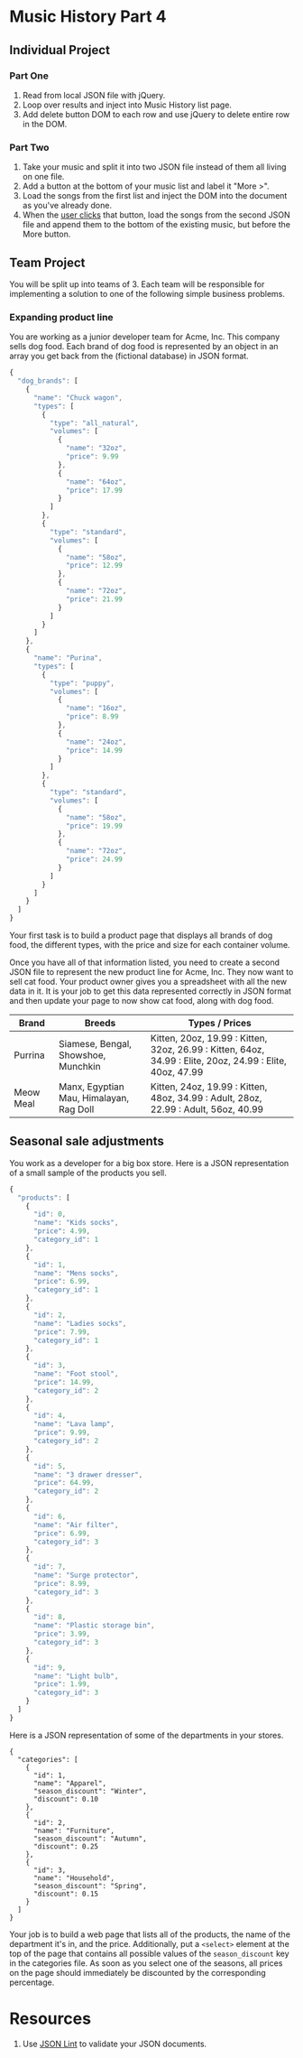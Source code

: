 # Music History Part 4

## Individual Project

### Part One

1. Read from local JSON file with jQuery.
1. Loop over results and inject into Music History list page.
1. Add delete button DOM to each row and use jQuery to delete entire row in the DOM.

### Part Two

1. Take your music and split it into two JSON file instead of them all living on one file.
1. Add a button at the bottom of your music list and label it "More >".
1. Load the songs from the first list and inject the DOM into the document as you've already done.
1. When the [user clicks](https://api.jquery.com/on/) that button, load the songs from the second JSON file and append them to the bottom of the existing music, but before the More button.

## Team Project

You will be split up into teams of 3. Each team will be responsible for implementing a solution to one of the following simple business problems.

### Expanding product line

You are working as a junior developer team for Acme, Inc. This company sells dog food. Each brand of dog food is represented by an object in an array you get back from the (fictional database) in JSON format.

```js
{
  "dog_brands": [
    {
      "name": "Chuck wagon",
      "types": [
        {
          "type": "all_natural",
          "volumes": [
            {
              "name": "32oz",
              "price": 9.99
            },
            {
              "name": "64oz",
              "price": 17.99
            }
          ]
        },
        {
          "type": "standard",
          "volumes": [
            {
              "name": "58oz",
              "price": 12.99
            },
            {
              "name": "72oz",
              "price": 21.99
            }
          ]
        }
      ]
    },
    {
      "name": "Purina",
      "types": [
        {
          "type": "puppy",
          "volumes": [
            {
              "name": "16oz",
              "price": 8.99
            },
            {
              "name": "24oz",
              "price": 14.99
            }
          ]
        },
        {
          "type": "standard",
          "volumes": [
            {
              "name": "58oz",
              "price": 19.99
            },
            {
              "name": "72oz",
              "price": 24.99
            }
          ]
        }
      ]
    }
  ]
}
```

Your first task is to build a product page that displays all brands of dog food, the different types, with the price and size for each container volume.

Once you have all of that information listed, you need to create a second JSON file to represent the new product line for Acme, Inc. They now want to sell cat food. Your product owner gives you a spreadsheet with all the new data in it. It is your job to get this data represented correctly in JSON format and then update your page to now show cat food, along with dog food.

Brand         |   Breeds      |   Types / Prices
------------- | ------------- | ------------------- |
Purrina       | Siamese, Bengal, Showshoe, Munchkin | Kitten, 20oz, 19.99 : Kitten, 32oz, 26.99 : Kitten, 64oz, 34.99 : Elite, 20oz, 24.99 : Elite, 40oz, 47.99
Meow Meal     | Manx, Egyptian Mau, Himalayan, Rag Doll | Kitten, 24oz, 19.99 : Kitten, 48oz, 34.99 : Adult, 28oz, 22.99 : Adult, 56oz, 40.99

## Seasonal sale adjustments

You work as a developer for a big box store. Here is a JSON representation of a small sample of the products you sell.

```js
{
  "products": [
    {
      "id": 0,
      "name": "Kids socks",
      "price": 4.99,
      "category_id": 1
    },
    {
      "id": 1,
      "name": "Mens socks",
      "price": 6.99,
      "category_id": 1
    },
    {
      "id": 2,
      "name": "Ladies socks",
      "price": 7.99,
      "category_id": 1
    },
    {
      "id": 3,
      "name": "Foot stool",
      "price": 14.99,
      "category_id": 2
    },
    {
      "id": 4,
      "name": "Lava lamp",
      "price": 9.99,
      "category_id": 2
    },
    {
      "id": 5,
      "name": "3 drawer dresser",
      "price": 64.99,
      "category_id": 2
    },
    {
      "id": 6,
      "name": "Air filter",
      "price": 6.99,
      "category_id": 3
    },
    {
      "id": 7,
      "name": "Surge protector",
      "price": 8.99,
      "category_id": 3
    },
    {
      "id": 8,
      "name": "Plastic storage bin",
      "price": 3.99,
      "category_id": 3
    },
    {
      "id": 9,
      "name": "Light bulb",
      "price": 1.99,
      "category_id": 3
    }
  ]
}
```

Here is a JSON representation of some of the departments in your stores.
```
{
  "categories": [
    {
      "id": 1,
      "name": "Apparel",
      "season_discount": "Winter",
      "discount": 0.10
    },
    {
      "id": 2,
      "name": "Furniture",
      "season_discount": "Autumn",
      "discount": 0.25
    },
    {
      "id": 3,
      "name": "Household",
      "season_discount": "Spring",
      "discount": 0.15
    }
  ]
}
```

Your job is to build a web page that lists all of the products, the name of the department it's in, and the price. Additionally, put a `<select>` element at the top of the page that contains all possible values of the `season_discount` key in the categories file. As soon as you select one of the seasons, all prices on the page should immediately be discounted by the corresponding percentage.


# Resources

1. Use [JSON Lint](http://www.jsonlint.com) to validate your JSON documents.